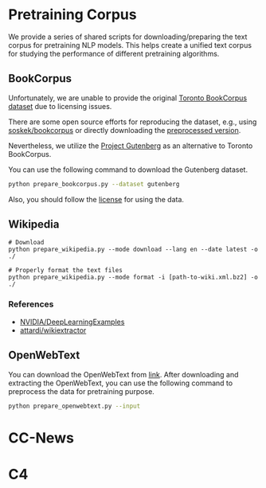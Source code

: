 # Pretraining Corpus

We provide a series of shared scripts for downloading/preparing the text corpus for pretraining NLP models.
This helps create a unified text corpus for studying the performance of different pretraining algorithms.

## BookCorpus
Unfortunately, we are unable to provide the original [Toronto BookCorpus dataset](https://yknzhu.wixsite.com/mbweb) due to licensing issues.

There are some open source efforts for reproducing the dataset, e.g.,
 using [soskek/bookcorpus](https://github.com/soskek/bookcorpus) or directly downloading the [preprocessed version](https://drive.google.com/file/d/16KCjV9z_FHm8LgZw05RSuk4EsAWPOP_z/view). 
 
Nevertheless, we utilize the [Project Gutenberg](https://www.gutenberg.org/) as an alternative to Toronto BookCorpus.

You can use the following command to download the Gutenberg dataset. 

```bash
python prepare_bookcorpus.py --dataset gutenberg
```

Also, you should follow the [license](https://www.gutenberg.org/wiki/Gutenberg:The_Project_Gutenberg_License) for using the data. 

## Wikipedia

```
# Download
python prepare_wikipedia.py --mode download --lang en --date latest -o ./

# Properly format the text files
python prepare_wikipedia.py --mode format -i [path-to-wiki.xml.bz2] -o ./

```
### References
- [NVIDIA/DeepLearningExamples](https://github.com/NVIDIA/DeepLearningExamples/tree/master/PyTorch/LanguageModeling/BERT)
- [attardi/wikiextractor](https://github.com/attardi/wikiextractor)

## OpenWebText

You can download the OpenWebText from [link](https://skylion007.github.io/OpenWebTextCorpus/).
After downloading and extracting the OpenWebText, you can use the following command to preprocess 
the data for pretraining purpose.

```bash
python prepare_openwebtext.py --input 
``` 

# CC-News


# C4
